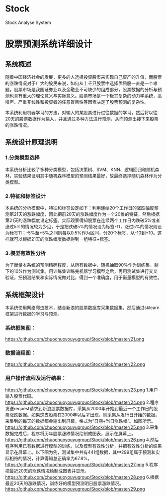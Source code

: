 # Stock
Stock Analyse System
# 股票预测系统详细设计

## 系统概述

随着中国经济社会的发展，更多的人选择投资股市来实现自己资产的升值，而股票的涨跌情况对于广大的股民来说，如何从上千只股票中选择优质股一直是一个难题。股票市场是我国证券业以及金融业不可缺少的组成部分，股票数据的分析与预测也具有重大的理论意义与实际意义。股票市场是一个极其复杂的动力学系统，高噪声、严重非线性和投资者的任意盲目性等因素决定了股票预测的复杂性。

本系统利用机器学习的方法，对输入的某股票进行过往数据的学习，然后将以往20天的股票数据作为输入，并且通过多种方法进行预测，从而预测出接下来股票的涨跌情况。

## 系统设计原理说明

### 1.分类模型选择

本系统分析比较了多种分类模型，包括决策树、SVM、KNN、逻辑回归和随机森林，实验结果证明其中随机森林模型的预测结果最好，故最终选择随机森林作为分类模型。

### 2.特征和标签设计

本系统的分析模型中，特征和标签设定如下：利用连续20个工作日的涨跌幅度预测第21天的涨跌幅度，因此把前20天的涨跌幅度作为一个20维的特征，然后根据第21天的涨跌幅度设定标签。实际观察得知股票在连续两个工作日内跌破5%或者涨过5%的情况较为少见，于是把跌破5%的情况设为标签-11，涨过5%的情况则设为标签11；-5%至+5%之间则每以0.5%作为区间，分20个标签，从-10到+10。这样就可以根据21天的涨跌幅度数据得到一组特征+标签。

### 3.模型有效性分析

为了衡量本系统的预测精确程度，从所有数据中，随机抽取90%作为训练集，剩下的10%作为测试集。用训练集训练完机器学习模型之后，再用测试集进行交叉验证，把预测结果和实际情况做对比，得到一个准确度，用于衡量模型的有效性。

## 系统框架设计

本系统使用网络爬虫技术，结合新浪的股票数据库采集数据集，然后通过sklearn框架进行数据的学习与预测。

### 系统框架图：
https://github.com/chuochuoyouyugroup/Stock/blob/master/21.png
### 数据流程图：
https://github.com/chuochuoyouyugroup/Stock/blob/master/22.png
### 用户操作流程及运行结果：
https://github.com/chuochuoyouyugroup/Stock/blob/master/23.png
1.用户输入股票代码。
https://github.com/chuochuoyouyugroup/Stock/blob/master/24.png
2.程序发送request请求到新浪股票数据库，采集从2000年开始到最近一个工作日的股票涨跌数据。如果这支股票在2000年以后才出现，则采集从发行日开始的数据。采集到的每天的数据都会输出到屏幕，格式为“日期+当日涨跌幅”。如图所示。
https://github.com/chuochuoyouyugroup/Stock/blob/master/25.png
3.采集数据完成后，程序将历年股票涨跌情况绘制成图表，展示在屏幕上。
https://github.com/chuochuoyouyugroup/Stock/blob/master/26.png
4.然后程序利用已有数据进行模型的训练，以及模型有效性分析，并把有效性分析的结果显示在屏幕上。以下图为例，测试集中共有441组数据，其中299组属于预测和实际相符的情况，计算得知总正确率为67.8%。
https://github.com/chuochuoyouyugroup/Stock/blob/master/27.png
5.程序把最近20天的涨跌情况绘制成图表并显示。
https://github.com/chuochuoyouyugroup/Stock/blob/master/28.png
6.根据最近20天的涨跌情况，训练好的模型预测明日股票涨跌情况。
https://github.com/chuochuoyouyugroup/Stock/blob/master/29.png
